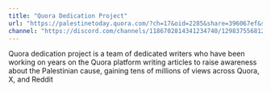 ```yaml
---
title: "Quora Dedication Project"
url: "https://palestinetoday.quora.com/?ch=17&oid=2285&share=396067ef&srid=H9ABQ&target_type=tribe"
channel: "https://discord.com/channels/1186702814341234740/1298375568122970172"
---
```


Quora dedication project is a team of dedicated writers who have been working on years on the Quora platform writing articles to raise awareness about the Palestinian cause, gaining tens of millions of views across Quora, X, and Reddit 